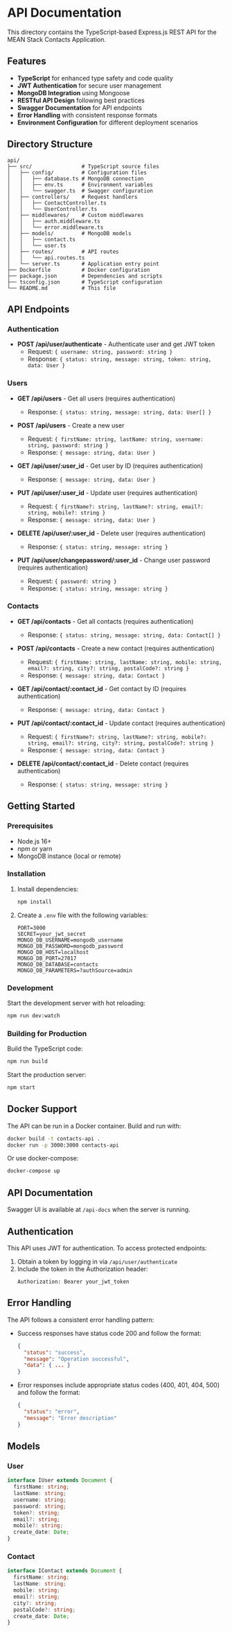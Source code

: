 # API Documentation

This directory contains the TypeScript-based Express.js REST API for the MEAN Stack Contacts Application.

## Features

- **TypeScript** for enhanced type safety and code quality
- **JWT Authentication** for secure user management
- **MongoDB Integration** using Mongoose
- **RESTful API Design** following best practices
- **Swagger Documentation** for API endpoints
- **Error Handling** with consistent response formats
- **Environment Configuration** for different deployment scenarios

## Directory Structure

```
api/
├── src/                # TypeScript source files
│   ├── config/         # Configuration files
│   │   ├── database.ts # MongoDB connection
│   │   ├── env.ts      # Environment variables
│   │   └── swagger.ts  # Swagger configuration
│   ├── controllers/    # Request handlers
│   │   ├── ContactController.ts
│   │   └── UserController.ts
│   ├── middlewares/    # Custom middlewares
│   │   ├── auth.middleware.ts
│   │   └── error.middleware.ts
│   ├── models/         # MongoDB models
│   │   ├── contact.ts
│   │   └── user.ts
│   ├── routes/         # API routes
│   │   └── api.routes.ts
│   └── server.ts       # Application entry point
├── Dockerfile          # Docker configuration
├── package.json        # Dependencies and scripts
├── tsconfig.json       # TypeScript configuration
└── README.md           # This file
```

## API Endpoints

### Authentication

- **POST /api/user/authenticate** - Authenticate user and get JWT token
  - Request: `{ username: string, password: string }`
  - Response: `{ status: string, message: string, token: string, data: User }`

### Users

- **GET /api/users** - Get all users (requires authentication)
  - Response: `{ status: string, message: string, data: User[] }`

- **POST /api/users** - Create a new user
  - Request: `{ firstName: string, lastName: string, username: string, password: string }`
  - Response: `{ message: string, data: User }`

- **GET /api/user/:user_id** - Get user by ID (requires authentication)
  - Response: `{ message: string, data: User }`

- **PUT /api/user/:user_id** - Update user (requires authentication)
  - Request: `{ firstName?: string, lastName?: string, email?: string, mobile?: string }`
  - Response: `{ message: string, data: User }`

- **DELETE /api/user/:user_id** - Delete user (requires authentication)
  - Response: `{ status: string, message: string }`

- **PUT /api/user/changepassword/:user_id** - Change user password (requires authentication)
  - Request: `{ password: string }`
  - Response: `{ status: string, message: string }`

### Contacts

- **GET /api/contacts** - Get all contacts (requires authentication)
  - Response: `{ status: string, message: string, data: Contact[] }`

- **POST /api/contacts** - Create a new contact (requires authentication)
  - Request: `{ firstName: string, lastName: string, mobile: string, email?: string, city?: string, postalCode?: string }`
  - Response: `{ message: string, data: Contact }`

- **GET /api/contact/:contact_id** - Get contact by ID (requires authentication)
  - Response: `{ message: string, data: Contact }`

- **PUT /api/contact/:contact_id** - Update contact (requires authentication)
  - Request: `{ firstName?: string, lastName?: string, mobile?: string, email?: string, city?: string, postalCode?: string }`
  - Response: `{ message: string, data: Contact }`

- **DELETE /api/contact/:contact_id** - Delete contact (requires authentication)
  - Response: `{ status: string, message: string }`

## Getting Started

### Prerequisites

- Node.js 16+
- npm or yarn
- MongoDB instance (local or remote)

### Installation

1. Install dependencies:
   ```bash
   npm install
   ```

2. Create a `.env` file with the following variables:
   ```
   PORT=3000
   SECRET=your_jwt_secret
   MONGO_DB_USERNAME=mongodb_username
   MONGO_DB_PASSWORD=mongodb_password
   MONGO_DB_HOST=localhost
   MONGO_DB_PORT=27017
   MONGO_DB_DATABASE=contacts
   MONGO_DB_PARAMETERS=?authSource=admin
   ```

### Development

Start the development server with hot reloading:
```bash
npm run dev:watch
```

### Building for Production

Build the TypeScript code:
```bash
npm run build
```

Start the production server:
```bash
npm start
```

## Docker Support

The API can be run in a Docker container. Build and run with:

```bash
docker build -t contacts-api .
docker run -p 3000:3000 contacts-api
```

Or use docker-compose:
```bash
docker-compose up
```

## API Documentation

Swagger UI is available at `/api-docs` when the server is running.

## Authentication

This API uses JWT for authentication. To access protected endpoints:

1. Obtain a token by logging in via `/api/user/authenticate`
2. Include the token in the Authorization header:
   ```
   Authorization: Bearer your_jwt_token
   ```

## Error Handling

The API follows a consistent error handling pattern:

- Success responses have status code 200 and follow the format:
  ```json
  {
    "status": "success",
    "message": "Operation successful",
    "data": { ... }
  }
  ```

- Error responses include appropriate status codes (400, 401, 404, 500) and follow the format:
  ```json
  {
    "status": "error",
    "message": "Error description"
  }
  ```

## Models

### User

```typescript
interface IUser extends Document {
  firstName: string;
  lastName: string;
  username: string;
  password: string;
  token?: string;
  email?: string;
  mobile?: string;
  create_date: Date;
}
```

### Contact

```typescript
interface IContact extends Document {
  firstName: string;
  lastName: string;
  mobile: string;
  email?: string;
  city?: string;
  postalCode?: string;
  create_date: Date;
}
```